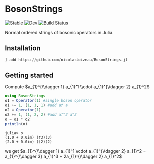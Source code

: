# BosonStrings

[![Stable](https://img.shields.io/badge/docs-stable-blue.svg)](https://nicolasloizeau.github.io/BosonStrings.jl/stable/)
[![Dev](https://img.shields.io/badge/docs-dev-blue.svg)](https://nicolasloizeau.github.io/BosonStrings.jl/dev/)
[![Build Status](https://github.com/nicolasloizeau/BosonStrings.jl/actions/workflows/CI.yml/badge.svg?branch=main)](https://github.com/nicolasloizeau/BosonStrings.jl/actions/workflows/CI.yml?query=branch%3Amain)




Normal ordered strings of bosonic operators in Julia.

## Installation

```julia
] add https://github.com/nicolasloizeau/BosonStrings.jl
```

## Getting started

Compute $a_{1}^{\\dagger 1} a_{1}^1 \\cdot a_{1}^{\\dagger 2} a_{1}^2$
```julia
using BosonStrings
o1 = Operator(1) #single boson operator
o1 += 1, (1, 1, 1) #add a† a
o2 = Operator(1)
o2 += 1, (1, 2, 2) #add a†^2 a^2
o = o1 * o2
println(o)
```
```
julia> o
(1.0 + 0.0im) (†3)(3)
(2.0 + 0.0im) (†2)(2)
```
we get $a_{1}^{\\dagger 1} a_{1}^1 \\cdot a_{1}^{\\dagger 2} a_{1}^2 = a_{1}^{\\dagger 3} a_{1}^3 + 2a_{1}^{\\dagger 2} a_{1}^2$
